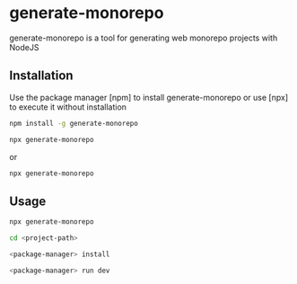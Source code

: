 # generate-monorepo

generate-monorepo is a tool for generating web monorepo projects with NodeJS

## Installation

Use the package manager [npm] to install generate-monorepo or use [npx] to execute it without installation

```bash
npm install -g generate-monorepo

npx generate-monorepo
```

or

```bash
npx generate-monorepo
```

## Usage

```bash
npx generate-monorepo

cd <project-path>

<package-manager> install

<package-manager> run dev

```
